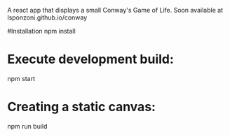 A react app that displays a small Conway's Game of Life. 
Soon available at lsponzoni.github.io/conway

#Installation 
npm install

# Execute development build:
npm start 

# Creating a static canvas:
npm run build 
